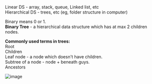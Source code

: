 Linear DS - array, stack, queue, Linked list, etc  
Hierarchical DS - trees, etc (eg, folder structure in computer)  
  
Binary means 0 or 1.  
**Binary Tree** - a hierarchical data structure which has at max 2 children nodes.

**Commonly used terms in trees:**  
Root   
Children  
Leaf node - a node which doesn't have children.  
Subtree of a node - node + beneath guys.  
Ancestors  
  
![image](https://github.com/user-attachments/assets/3f5b2835-6833-4f0e-b4c3-61630411f283)

